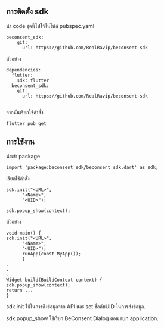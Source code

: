 <!-- 
This README describes the package. If you publish this package to pub.dev,
this README's contents appear on the landing page for your package.

For information about how to write a good package README, see the guide for
[writing package pages](https://dart.dev/guides/libraries/writing-package-pages). 

For general information about developing packages, see the Dart guide for
[creating packages](https://dart.dev/guides/libraries/create-library-packages)
and the Flutter guide for
[developing packages and plugins](https://flutter.dev/developing-packages). 
-->

## การติดตั้ง sdk 

นำ code ชุดนี้ไปไว้ในไฟล์ pubspec.yaml

```
beconsent_sdk:
    git:
      url: https://github.com/RealRavip/beconsent-sdk
```
ตัวอย่าง

```
dependencies:
  flutter:
    sdk: flutter
  beconsent_sdk:
    git:
      url: https://github.com/RealRavip/beconsent-sdk
      
```

จากนั้นเรียกใช้คำสั่ง

```
flutter pub get
```
## การใชังาน

นำเข้า package
```
import 'package:beconsent_sdk/beconsent_sdk.dart' as sdk;
```

เรียกใช้คำสั่ง
```
sdk.init("<URL>",
      "<Name>",
      "<UID>");
      
sdk.popup_show(context);
```

ตัวอย่าง
```
void main() {
sdk.init("<URL>",
      "<Name>",
      "<UID>");
      runApp(const MyApp());
      }
.
.
.
Widget build(BuildContext context) {      
sdk.popup_show(context);
return ...
}
```

sdk.init ใช้ในการดึงข้อมูลจาก API และ set ชื่อกับUID ในการส่งข้อมูล.

sdk.popup_show ใช้เรียก BeConsent Dialog ตอน run application.
